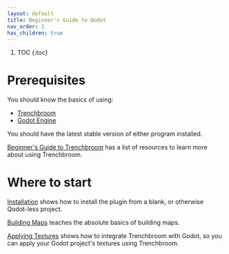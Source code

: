 ```yaml
---
layout: default
title: Beginner's Guide to Qodot
nav_order: 1
has_children: true
---
```


1. TOC
{:toc}

# Prerequisites

You should know the basics of using:
- [Trenchbroom](https://trenchbroom.github.io/)
- [Godot Engine](https://godotengine.org/)

You should have the latest stable version of either program installed.

[Beginner's Guide to Trenchbroom](https://coda.io/d/Trenchbroom-Guide_d77T7fADkTg/Beginners-Guide-to-Trenchbroom_suqnS) has a list of resources to learn more about using Trenchbroom.

# Where to start

[Installation](installation.md) shows how to install the plugin from a blank, or otherwise Qodot-less project.

[Building Maps](building-maps.md) teaches the absolute basics of building maps.

[Applying Textures](applying-textures.md) shows how to integrate Trenchbroom with Godot, so you can apply your Godot project's textures using Trenchbroom.